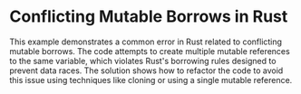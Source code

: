 # Conflicting Mutable Borrows in Rust

This example demonstrates a common error in Rust related to conflicting mutable borrows.  The code attempts to create multiple mutable references to the same variable, which violates Rust's borrowing rules designed to prevent data races.  The solution shows how to refactor the code to avoid this issue using techniques like cloning or using a single mutable reference.